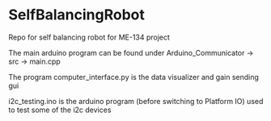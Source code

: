 # SelfBalancingRobot
Repo for self balancing robot for ME-134 project

The main arduino program can be found under Arduino_Communicator -> src -> main.cpp

The program computer_interface.py is the data visualizer and gain sending gui

i2c_testing.ino is the arduino program (before switching to Platform IO) used to test some of the i2c devices


